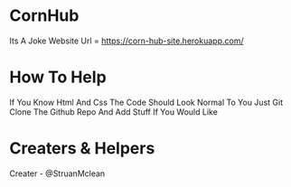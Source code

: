 # CornHub
Its A Joke Website Url = https://corn-hub-site.herokuapp.com/

# How To Help
If You Know Html And Css The Code Should
Look Normal To You Just Git Clone The
Github Repo And Add Stuff If You Would Like

# Creaters & Helpers
Creater - @StruanMclean
